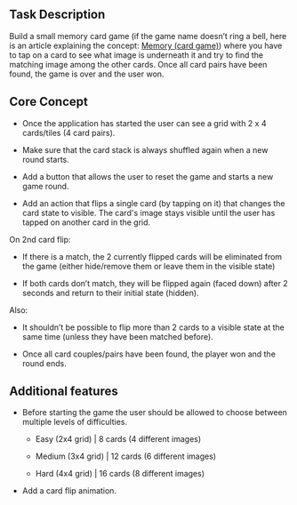 

## Task Description

Build a small memory card game (if the game name doesn’t ring a bell, here is an article explaining the concept: [Memory (card game)](<https://en.wikipedia.org/wiki/Concentration*(card_game)>))
where you have to tap on a card to see what image is underneath it and try to find the matching image among the other cards. Once all card pairs have been found, the game is over and the user won.


## Core Concept

- Once the application has started the user can see a grid with 2 x 4 cards/tiles (4 card pairs).

- Make sure that the card stack is always shuffled again when a new round starts.

- Add a button that allows the user to reset the game and starts a new game round.

- Add an action that flips a single card (by tapping on it) that changes the card state to visible. The card's image stays visible until the user has tapped on another card in the grid.

On 2nd card flip:

- If there is a match, the 2 currently flipped cards will be eliminated from the game (either hide/remove them or leave them in the visible state)

- If both cards don’t match, they will be flipped again (faced down) after 2 seconds and return to their initial state (hidden).

Also:

- It shouldn’t be possible to flip more than 2 cards to a visible state at the same time (unless they have been matched before).

- Once all card couples/pairs have been found, the player won and the round ends.

## Additional features

- Before starting the game the user should be allowed to choose between multiple levels of difficulties.

  - Easy (2x4 grid) | 8 cards (4 different images)

  - Medium (3x4 grid) | 12 cards (6 different images)

  - Hard (4x4 grid) | 16 cards (8 different images)

- Add a card flip animation.

